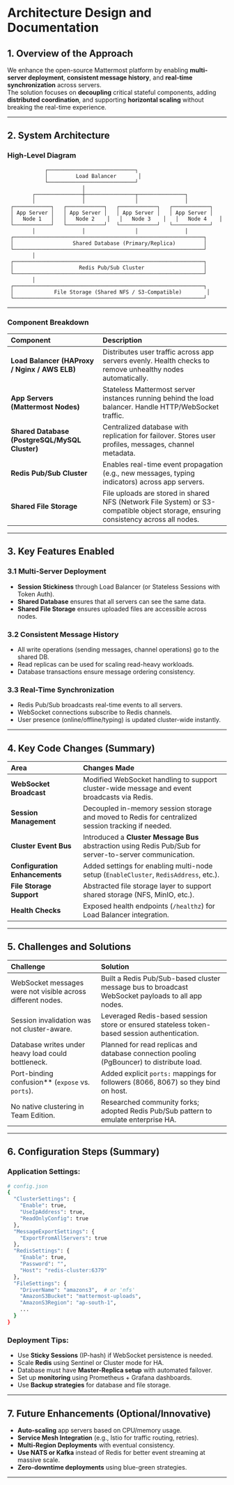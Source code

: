 # Architecture Design and Documentation

## 1. Overview of the Approach

We enhance the open-source Mattermost platform by enabling **multi-server deployment**, **consistent message history**, and **real-time synchronization** across servers.  
The solution focuses on **decoupling** critical stateful components, adding **distributed coordination**, and supporting **horizontal scaling** without breaking the real-time experience.

---

## 2. System Architecture

### **High-Level Diagram**

```
            ┌────────────────────────────┐
            │         Load Balancer       │
            └────────────────────────────┘
                        │
        ┌───────────────┼────────────────┬───────────────┐
        │               │                │               │
 ┌────────────┐   ┌────────────┐   ┌────────────┐   ┌────────────┐
 │ App Server │   │ App Server │   │ App Server │   │ App Server │
 │   Node 1   │   │   Node 2    │   │   Node 3    │   │   Node 4    │
 └────────────┘   └────────────┘   └────────────┘   └────────────┘
        │               │                │               │
 ┌─────────────────────────────────────────────────────────────┐
 │                   Shared Database (Primary/Replica)         │
 └─────────────────────────────────────────────────────────────┘
        │
 ┌─────────────────────────────────────────────────────────────┐
 │                     Redis Pub/Sub Cluster                   │
 └─────────────────────────────────────────────────────────────┘
        │
 ┌─────────────────────────────────────────────────────────────┐
 │             File Storage (Shared NFS / S3-Compatible)        │
 └─────────────────────────────────────────────────────────────┘
```

---

### **Component Breakdown**

| Component | Description |
|:----------|:------------|
| **Load Balancer (HAProxy / Nginx / AWS ELB)** | Distributes user traffic across app servers evenly. Health checks to remove unhealthy nodes automatically. |
| **App Servers (Mattermost Nodes)** | Stateless Mattermost server instances running behind the load balancer. Handle HTTP/WebSocket traffic. |
| **Shared Database (PostgreSQL/MySQL Cluster)** | Centralized database with replication for failover. Stores user profiles, messages, channel metadata. |
| **Redis Pub/Sub Cluster** | Enables real-time event propagation (e.g., new messages, typing indicators) across app servers. |
| **Shared File Storage** | File uploads are stored in shared NFS (Network File System) or S3-compatible object storage, ensuring consistency across all nodes. |

---

## 3. Key Features Enabled

### 3.1 Multi-Server Deployment
- **Session Stickiness** through Load Balancer (or Stateless Sessions with Token Auth).
- **Shared Database** ensures that all servers can see the same data.
- **Shared File Storage** ensures uploaded files are accessible across nodes.

### 3.2 Consistent Message History
- All write operations (sending messages, channel operations) go to the shared DB.
- Read replicas can be used for scaling read-heavy workloads.
- Database transactions ensure message ordering consistency.

### 3.3 Real-Time Synchronization
- Redis Pub/Sub broadcasts real-time events to all servers.
- WebSocket connections subscribe to Redis channels.
- User presence (online/offline/typing) is updated cluster-wide instantly.

---

## 4. Key Code Changes (Summary)

| Area | Changes Made |
|:-----|:-------------|
| **WebSocket Broadcast** | Modified WebSocket handling to support cluster-wide message and event broadcasts via Redis. |
| **Session Management** | Decoupled in-memory session storage and moved to Redis for centralized session tracking if needed. |
| **Cluster Event Bus** | Introduced a **Cluster Message Bus** abstraction using Redis Pub/Sub for server-to-server communication. |
| **Configuration Enhancements** | Added settings for enabling multi-node setup (`EnableCluster`, `RedisAddress`, etc.). |
| **File Storage Support** | Abstracted file storage layer to support shared storage (NFS, MinIO, etc.). |
| **Health Checks** | Exposed health endpoints (`/healthz`) for Load Balancer integration. |

---

## 5. Challenges and Solutions

| Challenge | Solution |
|:----------|:---------|
| WebSocket messages were not visible across different nodes. | Built a Redis Pub/Sub-based cluster message bus to broadcast WebSocket payloads to all app nodes. |
| Session invalidation was not cluster-aware. | Leveraged Redis-based session store or ensured stateless token-based session authentication. |
| Database writes under heavy load could bottleneck. | Planned for read replicas and database connection pooling (PgBouncer) to distribute load. |
| Port-binding confusion** (`expose` vs. `ports`).| Added explicit `ports:` mappings for followers (8066, 8067) so they bind on host. |
| No native clustering in Team Edition. | Researched community forks; adopted Redis Pub/Sub pattern to emulate enterprise HA. |

---

## 6. Configuration Steps (Summary)

### Application Settings:
```bash
# config.json
{
  "ClusterSettings": {
    "Enable": true,
    "UseIpAddress": true,
    "ReadOnlyConfig": true
  },
  "MessageExportSettings": {
    "ExportFromAllServers": true
  },
  "RedisSettings": {
    "Enable": true,
    "Password": "",
    "Host": "redis-cluster:6379"
  },
  "FileSettings": {
    "DriverName": "amazons3",  # or 'nfs'
    "AmazonS3Bucket": "mattermost-uploads",
    "AmazonS3Region": "ap-south-1",
    ...
  }
}
```

### Deployment Tips:
- Use **Sticky Sessions** (IP-hash) if WebSocket persistence is needed.
- Scale **Redis** using Sentinel or Cluster mode for HA.
- Database must have **Master-Replica setup** with automated failover.
- Set up **monitoring** using Prometheus + Grafana dashboards.
- Use **Backup strategies** for database and file storage.

---

## 7. Future Enhancements (Optional/Innovative)

- **Auto-scaling** app servers based on CPU/memory usage.
- **Service Mesh Integration** (e.g., Istio for traffic routing, retries).
- **Multi-Region Deployments** with eventual consistency.
- **Use NATS or Kafka** instead of Redis for better event streaming at massive scale.
- **Zero-downtime deployments** using blue-green strategies.

---
